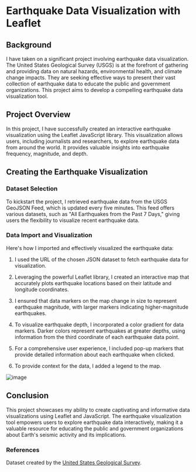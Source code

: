 # Earthquake Data Visualization with Leaflet

## Background

I have taken on a significant project involving earthquake data visualization. The United States Geological Survey (USGS) is at the forefront of gathering and providing data on natural hazards, environmental health, and climate change impacts. They are seeking effective ways to present their vast collection of earthquake data to educate the public and government organizations. This project aims to develop a compelling earthquake data visualization tool.

## Project Overview

In this project, I have successfully created an interactive earthquake visualization using the Leaflet JavaScript library. This visualization allows users, including journalists and researchers, to explore earthquake data from around the world. It provides valuable insights into earthquake frequency, magnitude, and depth.

## Creating the Earthquake Visualization

### Dataset Selection

To kickstart the project, I retrieved earthquake data from the USGS GeoJSON Feed, which is updated every five minutes. This feed offers various datasets, such as "All Earthquakes from the Past 7 Days," giving users the flexibility to visualize recent earthquake data.

### Data Import and Visualization

Here's how I imported and effectively visualized the earthquake data:

1. I used the URL of the chosen JSON dataset to fetch earthquake data for visualization.

2. Leveraging the powerful Leaflet library, I created an interactive map that accurately plots earthquake locations based on their latitude and longitude coordinates.

3. I ensured that data markers on the map change in size to represent earthquake magnitude, with larger markers indicating higher-magnitude earthquakes.

4. To visualize earthquake depth, I incorporated a color gradient for data markers. Darker colors represent earthquakes at greater depths, using information from the third coordinate of each earthquake data point.

5. For a comprehensive user experience, I included pop-up markers that provide detailed information about each earthquake when clicked.

6. To provide context for the data, I added a legend to the map.

![image](https://github.com/mehpree/leaflet-challenge/assets/131678606/03e7b5db-9b0c-4bd6-8bce-0cbf5790c7ee)

## Conclusion

This project showcases my ability to create captivating and informative data visualizations using Leaflet and JavaScript. The earthquake visualization tool empowers users to explore earthquake data interactively, making it a valuable resource for educating the public and government organizations about Earth's seismic activity and its implications.

### References

Dataset created by the [United States Geological Survey](http://earthquake.usgs.gov/earthquakes/feed/v1.0/geojson.php).
